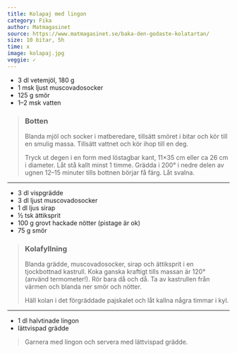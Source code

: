 ```yaml
---
title: Kolapaj med lingon
category: Fika
author: Matmagasinet
source: https://www.matmagasinet.se/baka-den-godaste-kolatartan/
size: 10 bitar, 5h
time: x
image: kolapaj.jpg
veggie: ✓
---
```


- 3 dl vetemjöl, 180 g
- 1 msk ljust muscovadosocker
- 125 g smör
- 1–2 msk vatten

> ### Botten
> Blanda mjöl och socker i matberedare, tillsätt smöret i bitar och kör till en smulig massa. Tillsätt vattnet och kör ihop till en deg.
> 
> Tryck ut degen i en form med löstagbar kant, 11×35 cm eller ca 26 cm i diameter. Låt stå kallt minst 1 timme. Grädda i 200° i nedre delen av ugnen 12–15 minuter tills bottnen börjar få färg. Låt svalna.

---

- 3 dl vispgrädde
- 3 dl ljust muscovadosocker
- 1 dl ljus sirap
- ½ tsk ättiksprit
- 100 g grovt hackade nötter (pistage är ok)
- 75 g smör

> ### Kolafyllning
> Blanda grädde, muscovadosocker, sirap och ättiksprit i en tjockbottnad kastrull. Koka ganska kraftigt tills massan är 120° (använd termometer!). Rör bara då och då. Ta av kastrullen från värmen och blanda ner smör och nötter.
>
> Häll kolan i det förgräddade pajskalet och låt kallna några timmar i kyl.

---

- 1 dl halvtinade lingon
- lättvispad grädde

> Garnera med lingon och servera med lättvispad grädde.
